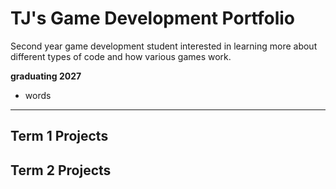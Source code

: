 # TJ's Game Development Portfolio
Second year game development student interested in learning more about different types of code and how various games work.

**graduating 2027**

  * words

***

## Term 1 Projects

## Term 2 Projects
